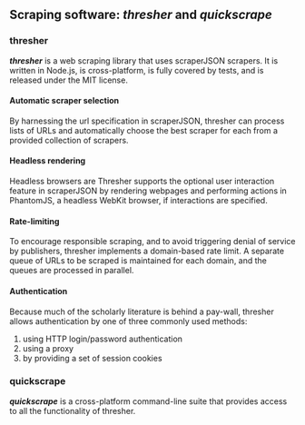## **Scraping software: _thresher_ and _quickscrape_**

### thresher

***thresher*** is a web scraping library that uses scraperJSON scrapers. It is written in Node.js, is cross-platform, is fully covered by tests, and is released under the MIT license.

#### Automatic scraper selection

By harnessing the url specification in scraperJSON, thresher can process lists of URLs and automatically choose the best scraper for each from a provided collection of scrapers. 

#### Headless rendering

Headless browsers are Thresher supports the optional user interaction feature in scraperJSON by rendering webpages and performing actions in PhantomJS, a headless WebKit browser, if interactions are specified.

#### Rate-limiting

To encourage responsible scraping, and to avoid triggering denial of service by publishers, thresher implements a domain-based rate limit. A separate queue of URLs to be scraped is maintained for each domain, and the queues are processed in parallel.

#### Authentication

Because much of the scholarly literature is behind a pay-wall, thresher allows authentication by one of three commonly used methods:

1. using HTTP login/password authentication
2. using a proxy
3. by providing a set of session cookies

### quickscrape

***quickscrape*** is a cross-platform command-line suite that provides access to all the functionality of thresher.